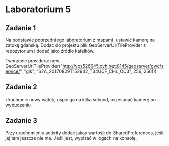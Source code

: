 # Laboratorium 5

## Zadanie 1 ##

Na podstawie poprzedniego laboratorium z mapami, ustawić kamerę na zatokę gdańską.
Dodać do projektu plik GeoServerUrlTileProvider z repozytorium i dodać jako źródło kafelków.

Tworzenie providera:
new GeoServerUrlTileProvider("http://vps526645.ovh.net:8145/geoserver/gwc/service/",
                        "gik",
                        "S2A_20170829T152942_T34UCF_CHL_OC3",
                        256, 256)))
						
## Zadanie 2 ##

Uruchomić nowy wątek, uśpić go na kilka sekund, przesunać kamerę po wybudzeniu

## Zadanie 3 ##

Przy uruchomieniu activity dodać jakąś wartość do SharedPreferences, jeśli jej tam jeszcze nie ma. Jeśli jest, wypisać w logach na konsolę.

